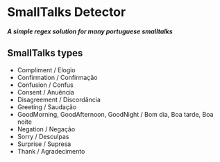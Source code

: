# SmallTalks Detector

**_A simple regex solution for many portuguese smalltalks_**


## SmallTalks types
- Compliment / Elogio
- Confirmation / Confirmação
- Confusion / Confus
- Consent / Anuência
- Disagreement / Discordância
- Greeting / Saudação
- GoodMorning, GoodAfternoon, GoodNight / Bom dia, Boa tarde, Boa noite
- Negation / Negação
- Sorry / Desculpas
- Surprise / Supresa
- Thank / Agradecimento